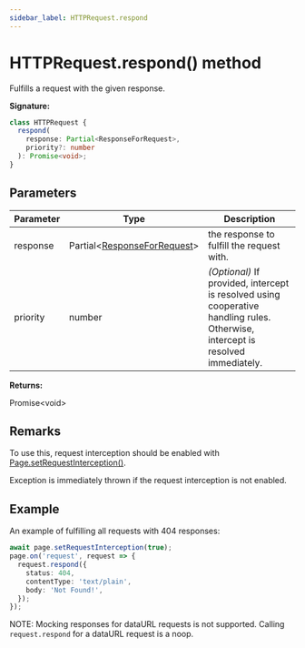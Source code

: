 ```yaml
---
sidebar_label: HTTPRequest.respond
---
```


# HTTPRequest.respond() method

Fulfills a request with the given response.

**Signature:**

```typescript
class HTTPRequest {
  respond(
    response: Partial<ResponseForRequest>,
    priority?: number
  ): Promise<void>;
}
```

## Parameters

| Parameter | Type                                                                   | Description                                                                                                                          |
| --------- | ---------------------------------------------------------------------- | ------------------------------------------------------------------------------------------------------------------------------------ |
| response  | Partial&lt;[ResponseForRequest](./puppeteer.responseforrequest.md)&gt; | the response to fulfill the request with.                                                                                            |
| priority  | number                                                                 | <i>(Optional)</i> If provided, intercept is resolved using cooperative handling rules. Otherwise, intercept is resolved immediately. |

**Returns:**

Promise&lt;void&gt;

## Remarks

To use this, request interception should be enabled with
[Page.setRequestInterception()](./puppeteer.page.setrequestinterception.md).

Exception is immediately thrown if the request interception is not enabled.

## Example

An example of fulfilling all requests with 404 responses:

```ts
await page.setRequestInterception(true);
page.on('request', request => {
  request.respond({
    status: 404,
    contentType: 'text/plain',
    body: 'Not Found!',
  });
});
```

NOTE: Mocking responses for dataURL requests is not supported. Calling
`request.respond` for a dataURL request is a noop.

